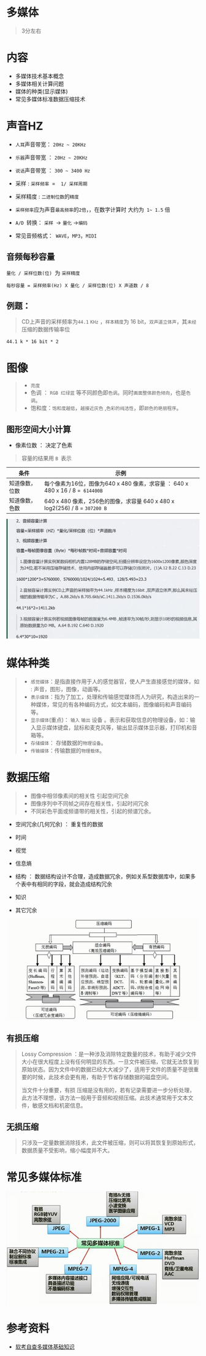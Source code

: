 # 多媒体

> 3分左右 

# 内容

* 多媒体技术基本概念
* 多媒体相关计算问题
* 媒体的种类(显示媒体)
* 常见多媒体标准数据压缩技术

# 声音HZ

* `人耳`声音带宽： `20Hz ~ 20KHz`
* `乐器`声音带宽 ： `20Hz ~ 20KHz `
* `说话`声音带宽 ： `300 ~ 3400 Hz`



* 采样 : `采样频率 `=`  1/ 采样周期`

* 采样精度 : `二进制位数`的`精度`

* `采样频率`应为声音`最高频率`的`2倍`，，在数字计算时 大约为` 1~ 1.5` 倍
* `A/D `转换： `采样 `-> `量化` ->`编码`
* 常见音频格式：` WAVE`，`MP3`，`MIDI`

## 音频每秒容量

 `量化 / 采样位数(位) `为 `采样精度`

```
每秒容量 = 采样频率(Hz) X 量化 / 采样位数(位) X 声道数 / 8
```

## 例题：

> CD上声音的采样频率为`44.1`  `KHz` ，`样本精度`为 16 bit，`双声道立体声`，其`未经`压缩的数据传输率位 

```
44.1 k * 16 bit * 2 
```

# 图像

> * `亮度 `
> * 色调 ： `RGB 红绿蓝` 等不同颜色即`色调`。同时`画面整体颜色倾向`，也是`色调`。
> * 饱和度：`饱和度越低`，`越接近灰色` ,`色彩的纯洁性`，即`颜色的艳丽程序`。



## 图形空间大小计算

* 像素位数 ： 决定了色素 

> 容量的结果用 `B `表示 

| 条件           | 示例                                                         |
| -------------- | ------------------------------------------------------------ |
| 知道像数，位数 | 每个像素为16位，图像为640 x 480 像素，求容量 ：  640 x 480 x 16 / 8 =` 614400B` |
| 知道像数，色数 | 640 x 480 像素，256色的图像，求容量 640 x 480 x log2(256) / 8 = `307200 B` |

![音频容量计算](./assets/image-20231003144104265.png)

# 媒体种类

> * `感觉媒体`：是指直接作用于人的感觉器官，使人产生直接感觉的媒体，如 : 声音，图形，图像，动画等。
> * `表示媒体`：指为了加工，处理和传输感觉媒体而人为研究，构造出来的一种媒体，常见的有各种编码方式，如文本编码，图像编码和声音编码等。
> * `显示媒体`(重点)： `输入` `输出` 设备 。表示和获取信息的物理设备，如：输入显示媒体键盘，鼠标和麦克风等，输出显示媒体显示器，打印机和音箱等。
> * `存储媒体`： 存储数据的`物理设备`。
> * `传输媒体`：传输数据的`物理载体`。

# 数据压缩

> * 图像中相邻像素间的相关性 引起空间冗余
> * 图像序列中不同帧之间存在相关性，引起时间冗余
> * 不同彩色平面或频谱带的相关性，引起的频谱冗余。

* 空间冗余(几何冗余) ： 重复性的数据
* 时间
* 视觉
* 信息熵
* 结构 ： 数据结构设计不合理，造成数据冗余，例如关系型数据库中，如果多个表中有相同的字段，就会造成结构冗余
* 知识

* 其它冗余

![压缩编码](./assets/09%E5%8E%8B%E7%BC%A9%E7%BC%96%E7%A0%81.jpg)

## 有损压缩

> Lossy Compression ：是一种涉及消除特定数量的技术，有助于减少文件大小在很大程度上没有任何明显的东西。一旦文件被压缩，它就无法恢复到原始状态。因为文件中的数据已经大大减少了，适用于文件的质量不是很重要的时候，此技术会更有用，有助于节省存储数据的磁盘空间。
>
> 当文件十分重要，有损 压缩是没有用的，若有记录需要进一步分析处理，此方法不理想，该方法一般用于音频和视频压缩。此技术通常用于文本文件，敏感文档和机密信息。



## 无损压缩

> 只涉及一定量数据消除技术，此文件被压缩，则可以将其恢复到原始形式，数据质量不受影响，缩小幅度并不大。
>
> 



# 常见多媒体标准



![媒体标准](./assets/09%E5%AA%92%E4%BD%93%E6%A0%87%E5%87%86.jpg)

# 参考资料

* [软考自查多媒体基础知识](https://www.cnblogs.com/cainiao-chuanqi/p/10460609.html)